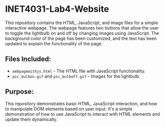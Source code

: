 # INET4031-Lab4-Website

This repository contains the HTML, JavaScript, and image files for a simple interactive webpage. The webpage features two buttons that allow the user to toggle the lightbulb on and off by changing images using JavaScript. The background color of the page has been customized, and the text has been updated to explain the functionality of the page.

## Files Included:
- `webpagewithjs.html` - The HTML file with JavaScript functionality.
- `pic_bulbon.gif` and `pic_bulboff.gif` - Images for the lightbulb.

## Purpose:
This repository demonstrates basic HTML, JavaScript interaction, and how to manipulate DOM elements based on user input. It's a simple demonstration of how to use JavaScript to interact with HTML elements and update them dynamically.




